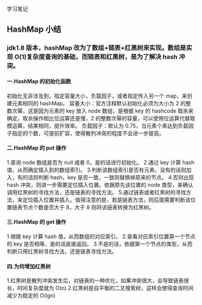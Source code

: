 学习笔记
## HashMap 小结

### jdk1.8 版本，hashMap 改为了数组+链表+红黑树来实现。数组是实现 O(1)复杂度查询的基础，而链表和红黑树，是为了解决 hash 冲突。

#### 一.HashMap 的初始化函数
初始化无非涉及到，指定容量大小，负载因子，或者指定传入另一个 map，来创建元素相同的 hashMap。
容量大小：官方注释默认初始化必须为大小为 2 的整数次幂，这是因为元素的 key 放入 node 数组，是根据 key 的 hashcode 取余来确定，取余操作相比位运算还是慢，2 的整数次幂的容量，可以使用位运算代替取模运算，结果相同，提升效率。
负载因子：默认为 0.75，当元素个素达到负载因子指定的个数，可提前扩容，使得散列冲突的程度不会进一步提高。
#### 二.HashMap 的 put 操作
1.查询 node 数组是否为 null 或者 0，是的话进行初始化。
2.通过 key 计算 hash 值，从而确定插入到的数组索引。
3.判断该数组索引是否有元素，没有的话则加入，有的话则判断 hash，key 是否一致，一致则替换掉原来的节点。
4.否则出现 hash 冲突，则进一步需要定位插入位置。依据原先该位置的 node 类型，来确认调用红黑树的寻找方法，还是链表的寻找方法。  5.通过链表或者红黑树的寻找方法，来定位插入位置并插入。值得注意的是，若是链表方法，则后面需要判断该位置链表节点个数是否大于 8，大于 8 则将该链表转换为红黑树。
####  三.HashMap 的 get 操作
1.根据 key 计算 hash 值，从而数组的对应索引。
2.查看对应索引位置第一个节点的 key 是否相等，是的话直接返回。
3.不是的话，依据第一个节点的类型，从而判断只用红黑树寻找方法，还是链表寻找方法。
####  四.为何增加红黑树
1.红黑树是散列冲突发生后，对链表的一种优化，如果冲突很大，会导致链表很长，时间复杂度就为 O(n)
2.红黑树是自平衡的二叉搜索树，这样会使得查询时间减少为稳定的 O(lgn)
